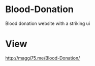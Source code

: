 # Blood-Donation
Blood donation website with a striking ui

# View
http://maggi75.me/Blood-Donation/
